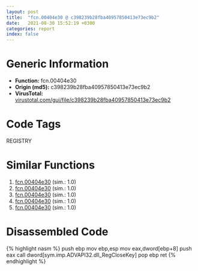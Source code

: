 ```yaml
---
layout: post
title:  "fcn.00404e30 @ c398239b28fba40957850413e73ec9b2"
date:   2021-08-30 15:52:19 +0300
categories: report
index: false
---
```


# Generic Information
- **Function:** fcn.00404e30
- **Origin (md5):** c398239b28fba40957850413e73ec9b2
- **VirusTotal:** [virustotal.com/gui/file/c398239b28fba40957850413e73ec9b2][virustotal_ref]

# Code Tags
<span class="tag" id="REGISTRY">REGISTRY</span>


# Similar Functions

1. [fcn.00404e30][similar_1_ref] (sim.: 1.0)
2. [fcn.00404e30][similar_2_ref] (sim.: 1.0)
3. [fcn.00404e30][similar_3_ref] (sim.: 1.0)
4. [fcn.00404e30][similar_4_ref] (sim.: 1.0)
5. [fcn.00404e30][similar_5_ref] (sim.: 1.0)


# Disassembled Code

{% highlight nasm %}
push ebp
mov ebp,esp
mov eax,dword[ebp+8]
push eax
call dword[sym.imp.ADVAPI32.dll_RegCloseKey]
pop ebp
ret 
{% endhighlight %}


[similar_1_ref]: /report/fcn.00404e30@4a4dca14d485f55ffaff4128bc9fdbc6
[similar_2_ref]: /report/fcn.00404e30@4d4fcf74241456077a469d0314f19113
[similar_3_ref]: /report/fcn.00404e30@f12f9592fdd7a957b636b9ae1acd018a
[similar_4_ref]: /report/fcn.00404e30@b4c49e1bc49ca1bb2d68fc93ad15eb0b
[similar_5_ref]: /report/fcn.00404e30@694a7fc532cc7a886900e4b8a38ed692
[virustotal_ref]: https://www.virustotal.com/gui/file/c398239b28fba40957850413e73ec9b2